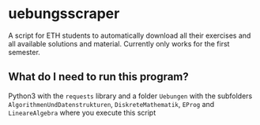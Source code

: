 # uebungsscraper
A script for ETH students to automatically download all their exercises and all available solutions and material. 
Currently only works for the first semester.

## What do I need to run this program?
Python3 with the `requests` library and a folder `Uebungen` with the subfolders `AlgorithmenUndDatenstrukturen`, 
`DiskreteMathematik`, `EProg` and `LineareAlgebra` where you execute this script